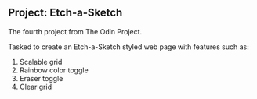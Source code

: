 ## Project: Etch-a-Sketch

The fourth project from The Odin Project.

Tasked to create an Etch-a-Sketch styled web page with features such as:

1. Scalable grid
2. Rainbow color toggle
3. Eraser toggle
4. Clear grid
